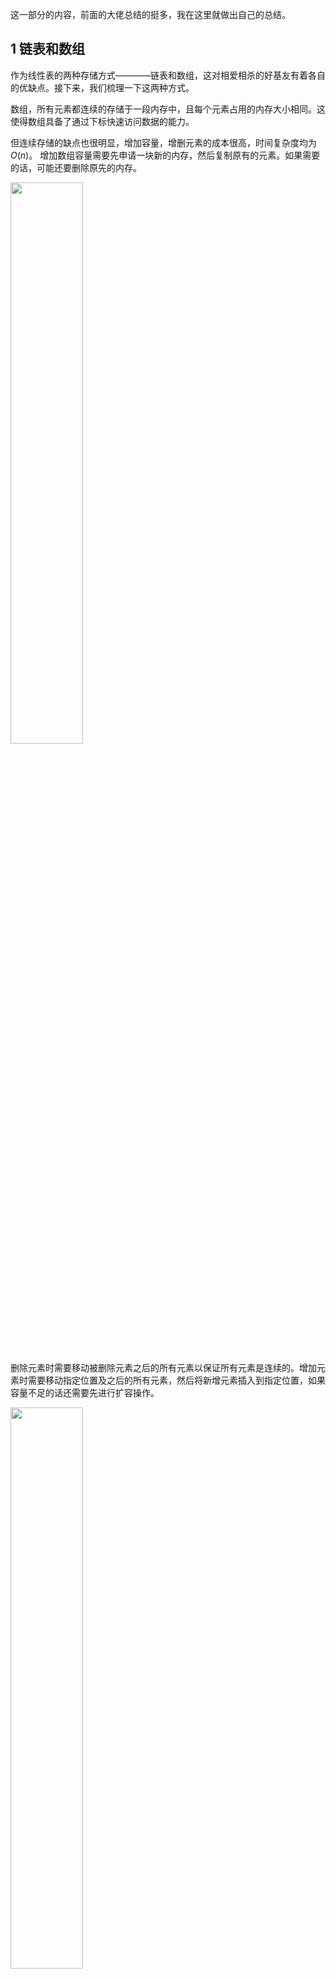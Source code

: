 这一部分的内容，前面的大佬总结的挺多，我在这里就做出自己的总结。

## 1 链表和数组

作为线性表的两种存储方式————链表和数组，这对相爱相杀的好基友有着各自的优缺点。接下来，我们梳理一下这两种方式。

数组，所有元素都连续的存储于一段内存中，且每个元素占用的内存大小相同。这使得数组具备了通过下标快速访问数据的能力。

但连续存储的缺点也很明显，增加容量，增删元素的成本很高，时间复杂度均为 $O(n)$。
增加数组容量需要先申请一块新的内存，然后复制原有的元素。如果需要的话，可能还要删除原先的内存。

<img src ="https://img-blog.csdnimg.cn/d6bc631f722c41478a9f253652a295cd.gif#pic_center" width = 48%>

删除元素时需要移动被删除元素之后的所有元素以保证所有元素是连续的。增加元素时需要移动指定位置及之后的所有元素，然后将新增元素插入到指定位置，如果容量不足的话还需要先进行扩容操作。

<img src ="https://img-blog.csdnimg.cn/dd25561f02c943ca9f67c31e864d1f85.gif#pic_center" width = 48%>

总结一下数组的优缺点：
- 优点：可以根据偏移实现快速的随机读写。
- 缺点：扩容，增删元素极慢。

上面对数组增删元素的操作表明使用数组需要注意的东西真的很多很多，这样一来，我们就开始说说链表，链表也是一种数据结构，它弥补了数组带来的诸多不便，让我们可以任意为一些数据进行空间的分配，根据需要进行内存单元的开辟。


链表是一种常见的基础数据结构，是一种线性表，但是并不会按线性的顺序存储数据，由若干个结点组成，在每一个结点里存到下一个结点的指针(Next)。采用动态分配存储单元方式。它能够有效地节省存储空间（同数组比较）。结点结构如下图所示：

<img src ="https://img-blog.csdnimg.cn/30018086251544649ed594ac7aab612e.png#pic_center" width = 48%>

一般来讲，链表中只会有一个结点的指针域为空，该结点为尾结点，其他结点的指针域都会存储一个结点的内存地址。链表中也只会有一个结点的内存地址没有存储在其他结点的指针域，该结点称为头结点。

<img src ="https://img-blog.csdnimg.cn/1ee578a325f1437a9214c6e1b61722b7.png#pic_center" width = 48%>


小结：从本质上来讲，链表与数组的确有相似之处，他们的相同点是都是线性数据结构，这与树和图不同，而它们的不同之处在于数组是一块连续的内存，而链表可以不是连续内存，链表的节点与节点之间通过指针来联系。

对于链表而言，分为静态链表和动态链表，根据处理数据的方向又分为单向链表和双向链表。对于链表的更多操作，请阅读[Python数据结构与算法篇（四）-- 链表的实现](https://blog.csdn.net/xq151750111/article/details/129130524?spm=1001.2014.3001.5501)

## 2 常见链表问题解决思路
### 2.1 单链表的逆置

**方法一：头插法（迭代法）**
算法思想：逆置链表初始为空，表中节点从原链表中依次“删除”，再逐个插入逆置链表的表头（即“头插”到逆置链表中），使它成为逆置链表的“新”的第一个结点，如此循环，直至原链表为空。

**方法二：递归法：**
算法思想：从后向前改变指向，可以理解成向后的箭头变成了向前的箭头

**方法三：三指针法**
算法思想：从前向后改变指向，可以理解成向后的箭头变成了向前的箭头

### 2.2 单链表的删除某一节点
**方法一：遍历**
思路：查找到所要删除的节点，以及其前驱节点，让其前驱节点，指向其后继节点

**方法二：置换法（移花接木）**
思路：明确要删除的节点后，把其后继节点复制到该节点上，然后删除那个后继节点，也等于变相的删除节点（注意如果删除的是尾节点 删除的链表只有一个节点）


### 2.3 在当前节点前插入一个数据x
**方法一：遍历**
思路：找出当前结点的前驱节点，完成插入；

**方法二：置换法**
思路：把插入节点的数据放到新节点上，把新节点的数据放到插入节点的数据上，这样我们就可以实现在当前节点前插入一个节点了。

### 2.4 查找链表的中间结点
**快慢指针法**
思路：给一个快指针，让快指针每次移动两步，给一个慢指针，让慢指针每次移动一步，最后结果就是快指针移动到最后一个节点，慢指针最后移动到了中间的节点上。

### 2.5 单链表的倒数第k个结点

**方法一：正数转换法**
思路：遍历一遍单链表，记录单链表的长度，倒数第k个，即正数length-k+1个，在重头遍历一次便能够找到
**方法二：快慢指针法**
思路：一个指针先走k步，然后两个指针同时走，当先走的那个指针指向空的时候，后面的指针所指即为倒数第K个节点。

### 2.6 对称单链表

**1. 知道链表的长度**
思路：根据对称来确定两个指针的位置，对所指向的元素进行判断，不断前进指针

**2. 链表长度未知**
思路1：将前一半的节点压入栈中，并将当前节点继续遍历，每遍历一个都与栈弹出的节点相比较，若不同则不是。
额外空间复杂度 O(N/2)。
思路2：不使用辅助空间 两个指针，一个指向头first，指向头的后继节点last；first走一步，last走两步；直到last为空或last的后继节点为空，此时first指向（链表长度为基数，指向中间；为偶数，指向一半）；然后fisrt向后走，在申请一个节点指向头，不断进行比较，直到first指向空。

### 2.7 单链表是否有环

**方法一：map表法**
算法思想：每走一步将走过的节点使用map表存储起来，当遇到第一个在map中存在的节点时，就说明回到了出发点，即链表有环，同时也找到了环的入口。

**方法二：快慢指针法**
算法思想：一个指针走两步；一个指针走一步；如果存在环，两个指针最终会指向同一个元素；如果不存在环，走两步的会最终走向空节点。
确定有环后求环的长度

### 2.8 判断两个链表是否相交;相交则求交点(链表不带环)
思路：
若两个不带环的链表相交，则他们的尾节点必相同；若要求交点，则需要比较两个链表的长度，让较长的链表先向后遍历至和较短的链表长度相等，然后两个链表同时向后遍历，并比较节点是否相同，当遇到第一个相同的节点时，则为两个链表的交点。

### 2.9 判断两个链表是否相交,若相交则求交点(链表可能带环)
情况分析：
若有两个链表，则他们的带环情况有以下三种可能：
（1）两个链表都不带环
直接采用上述思路即可；
（2）一个链表带环一个链表不带环
必定不想交；
（3）两个链表都带环
下面详细讨论；

## 3 LeetCode

<img src ="https://img-blog.csdnimg.cn/37cbd94278674319a3c257d899f7d63f.png#pic_center" width = 96%>

### 3.1 删除链表结点




### 3.2 反转链表节点


### 3.3  合并链表



### 3.4 排序链表



### 3.5 环形链表




## 参考
- 一文搞定常见的链表问题：[https://leetcode.cn/problems/linked-list-cycle/](https://leetcode.cn/problems/linked-list-cycle/solution/yi-wen-gao-ding-chang-jian-de-lian-biao-wen-ti-h-2/)
- 链表常见问题解决思路：[https://blog.csdn.net/weixin_43910851/article/details/105725577](https://blog.csdn.net/weixin_43910851/article/details/105725577)
- [https://blog.csdn.net/qq_42647903/article/details/120594925](https://blog.csdn.net/qq_42647903/article/details/120594925)
- 一文通数据结构与算法之——链表+常见题型与解题策略+Leetcode经典题：[https://blog.csdn.net/qq_42647903/article/details/120594925](https://blog.csdn.net/qq_42647903/article/details/120594925)
- 两个技巧搞定常见面试链表题：[https://blog.csdn.net/weixin_45750855/article/details/](https://blog.csdn.net/weixin_45750855/article/details/120065894#:~:text=%E4%B8%A4%E4%B8%AA%E6%8A%80%E5%B7%A7%E6%90%9E%E5%AE%9A%E5%8A%9B%E6%89%A3%E5%B8%B8%E8%A7%81%20%E9%93%BE%E8%A1%A8%20%E9%A2%98%201%201.%20%E6%8E%8C%E6%8F%A1%E5%93%91%E8%8A%82%E7%82%B9%20%E9%93%BE%E8%A1%A8%E7%9A%84%E7%89%B9%E6%80%A7%E5%AF%BC%E8%87%B4%E5%9C%A8%E6%88%91%E4%BB%AC%E5%AF%B9%E5%A4%B4%E7%BB%93%E7%82%B9%E6%89%A7%E8%A1%8C%E5%88%A0%E9%99%A4%E6%93%8D%E4%BD%9C%E6%97%B6%EF%BC%8C%20%E9%9C%80%E8%A6%81%E5%A4%84%E7%90%86%E5%A4%B4%E8%8A%82%E7%82%B9%E4%B8%BA%E7%A9%BA%E7%9A%84%E8%BE%B9%E7%95%8C%E9%97%AE%E9%A2%98%E3%80%82,%E5%92%8C%20slow%EF%BC%8C%E5%88%9D%E5%A7%8B%E6%97%B6%E5%9D%87%E6%8C%87%E5%90%91%E5%A4%B4%E7%BB%93%E7%82%B9%E3%80%82%20%E9%A6%96%E5%85%88%EF%BC%8C%E5%85%88%E8%AE%A9%20fast%20%E7%A7%BB%E5%8A%A8%20k%20%E6%AC%A1%E3%80%82%20)
- 算法面试题 | 链表问题总结：[https://juejin.cn/post/6882370280946302983](https://juejin.cn/post/6882370280946302983)











本次博客整理自大佬 Time-Limit——[相爱相杀好基友——数组与链表](https://leetcode.cn/problems/linked-list-cycle/solution/yi-wen-gao-ding-chang-jian-de-lian-biao-wen-ti-h-2/)
